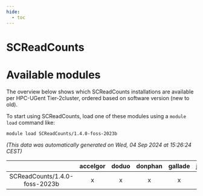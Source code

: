 ```yaml
---
hide:
  - toc
---
```


SCReadCounts
============

# Available modules


The overview below shows which SCReadCounts installations are available per HPC-UGent Tier-2cluster, ordered based on software version (new to old).

To start using SCReadCounts, load one of these modules using a `module load` command like:

```shell
module load SCReadCounts/1.4.0-foss-2023b
```

*(This data was automatically generated on Wed, 04 Sep 2024 at 15:26:24 CEST)*  

| |accelgor|doduo|donphan|gallade|joltik|shinx|skitty|
| :---: | :---: | :---: | :---: | :---: | :---: | :---: | :---: |
|SCReadCounts/1.4.0-foss-2023b|x|x|x|x|x|x|x|
